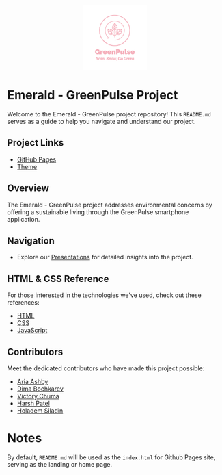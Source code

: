 <div align="center">
<img src="images/Logo8.png" width="150"/>
</div>

# Emerald - GreenPulse Project
Welcome to the Emerald - GreenPulse project repository! This `README.md` serves as a guide to help you navigate and understand our project.
    
## Project Links
  - [GitHub Pages](https://hpatel021.github.io/CS410-GreenPulse/)
  - [Theme](https://github.com/pages-themes/midnight?tab=readme-ov-file#usage)

## Overview
The Emerald - GreenPulse project addresses environmental concerns by offering a sustainable living through the GreenPulse smartphone application.

## Navigation
  - Explore our [Presentations](./presentations.md) for detailed insights into the project.

## HTML & CSS Reference
For those interested in the technologies we've used, check out these references:
  - [HTML](https://www.w3schools.com/html/default.asp)
  - [CSS](https://www.w3schools.com/css/default.asp)
  - [JavaScript](https://www.w3schools.com/js/js_whereto.asp)

## Contributors
Meet the dedicated contributors who have made this project possible:
  -  [Aria Ashby](https://github.com/aria-oducs)
  -  [Dima Bochkarev](https://github.com/MerlynCode)
  -  [Victory Chuma](https://github.com/VictoryChuma)
  -  [Harsh Patel](https://github.com/hpatel021)
  -  [Holadem Siladin](https://github.com/Claydo211)
  
# Notes
By default, `README.md` will be used as the `index.html` for Github Pages site, 
serving as the landing or home page.
